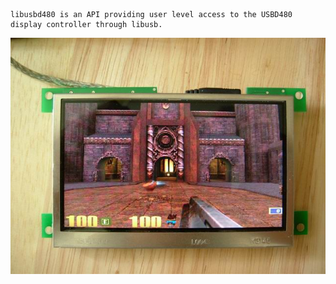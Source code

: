 
	libusbd480 is an API providing user level access to the USBD480 display controller through libusb.


![screenshots of app](./images/usbd480_1.jpg)

